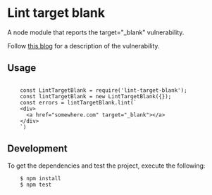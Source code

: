 # Lint target blank

A node module that reports the target="_blank" vulnerability.

Follow [this blog](https://www.jitbit.com/alexblog/256-targetblank---the-most-underestimated-vulnerability-ever/) for a description of the vulnerability.  

## Usage
```ecmascript 6

    const LintTargetBlank = require('lint-target-blank');
    const lintTargetBlank = new LintTargetBlank({});
    const errors = lintTargetBlank.lint(`
    <div>
      <a href="somewhere.com" target="_blank"></a>
    </div>
    `)
```

## Development

To get the dependencies and test the project, execute the following:

```bash
    $ npm install
    $ npm test
```
